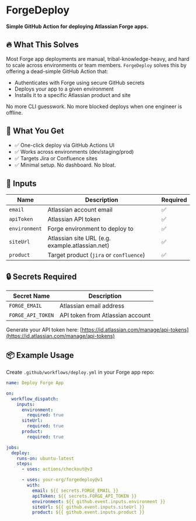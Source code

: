 # ForgeDeploy

**Simple GitHub Action for deploying Atlassian Forge apps.**

## 🔥 What This Solves

Most Forge app deployments are manual, tribal-knowledge-heavy, and hard to scale across environments or team members. `ForgeDeploy` solves this by offering a dead-simple GitHub Action that:

- Authenticates with Forge using secure GitHub secrets
- Deploys your app to a given environment
- Installs it to a specific Atlassian product and site

No more CLI guesswork. No more blocked deploys when one engineer is offline.

## 🚀 What You Get

- ✅ One-click deploy via GitHub Actions UI
- ✅ Works across environments (dev/staging/prod)
- ✅ Targets Jira or Confluence sites
- ✅ Minimal setup. No dashboard. No bloat.

## 🧩 Inputs

| Name        | Description                            | Required |
|-------------|----------------------------------------|----------|
| `email`     | Atlassian account email                | ✅       |
| `apiToken`  | Atlassian API token                    | ✅       |
| `environment` | Forge environment to deploy to       | ✅       |
| `siteUrl`   | Atlassian site URL (e.g. example.atlassian.net) | ✅ |
| `product`   | Target product (`jira` or `confluence`) | ✅       |

## 🔒 Secrets Required

| Secret Name       | Description                        |
|-------------------|------------------------------------|
| `FORGE_EMAIL`     | Atlassian email address            |
| `FORGE_API_TOKEN` | API token from Atlassian account   |

Generate your API token here: [https://id.atlassian.com/manage/api-tokens](https://id.atlassian.com/manage/api-tokens)

## 📦 Example Usage

Create `.github/workflows/deploy.yml` in your Forge app repo:

```yaml
name: Deploy Forge App

on:
  workflow_dispatch:
    inputs:
      environment:
        required: true
      siteUrl:
        required: true
      product:
        required: true

jobs:
  deploy:
    runs-on: ubuntu-latest
    steps:
      - uses: actions/checkout@v3

      - uses: your-org/forgedeploy@v1
        with:
          email: ${{ secrets.FORGE_EMAIL }}
          apiToken: ${{ secrets.FORGE_API_TOKEN }}
          environment: ${{ github.event.inputs.environment }}
          siteUrl: ${{ github.event.inputs.siteUrl }}
          product: ${{ github.event.inputs.product }}
